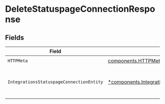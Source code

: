 # DeleteStatuspageConnectionResponse


## Fields

| Field                                                                                                                   | Type                                                                                                                    | Required                                                                                                                | Description                                                                                                             |
| ----------------------------------------------------------------------------------------------------------------------- | ----------------------------------------------------------------------------------------------------------------------- | ----------------------------------------------------------------------------------------------------------------------- | ----------------------------------------------------------------------------------------------------------------------- |
| `HTTPMeta`                                                                                                              | [components.HTTPMetadata](../../models/components/httpmetadata.md)                                                      | :heavy_check_mark:                                                                                                      | N/A                                                                                                                     |
| `IntegrationsStatuspageConnectionEntity`                                                                                | [*components.IntegrationsStatuspageConnectionEntity](../../models/components/integrationsstatuspageconnectionentity.md) | :heavy_minus_sign:                                                                                                      | Deletes the given Statuspage integration connection.                                                                    |